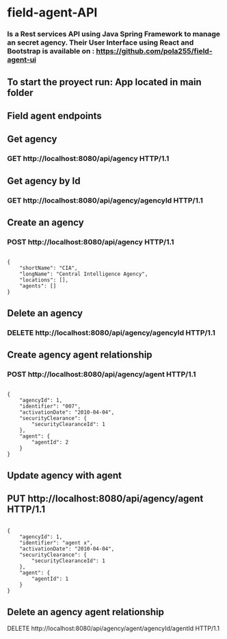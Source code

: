 # field-agent-API 
### Is a Rest services API using Java Spring Framework to manage an secret agency. Their User Interface using React and Bootstrap is available on : https://github.com/pola255/field-agent-ui
## To start the proyect run: App located in main folder
## Field agent endpoints

## Get agency
### GET http://localhost:8080/api/agency HTTP/1.1

## Get agency by Id
### GET http://localhost:8080/api/agency/agencyId HTTP/1.1

## Create an agency
### POST  http://localhost:8080/api/agency  HTTP/1.1
``` Content-Type: application/json

{
    "shortName": "CIA",
    "longName": "Central Intelligence Agency",
    "locations": [],
    "agents": []
}
```

## Delete an agency
### DELETE http://localhost:8080/api/agency/agencyId HTTP/1.1

## Create agency agent relationship

### POST http://localhost:8080/api/agency/agent HTTP/1.1

``` Content-Type: application/json

{
    "agencyId": 1,
    "identifier": "007",
    "activationDate": "2010-04-04",
    "securityClearance": {
        "securityClearanceId": 1
    },
    "agent": {
        "agentId": 2
    }
}
```

## Update agency with agent

## PUT http://localhost:8080/api/agency/agent HTTP/1.1
``` Content-Type: application/json

{
    "agencyId": 1,
    "identifier": "agent x",
    "activationDate": "2010-04-04",
    "securityClearance": {
        "securityClearanceId": 1
    },
    "agent": {
        "agentId": 1
    }
}
```

## Delete an agency agent relationship

DELETE http://localhost:8080/api/agency/agent/agencyId/agentId HTTP/1.1

